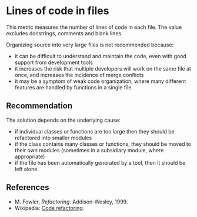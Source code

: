 # Lines of code in files
This metric measures the number of lines of code in each file. The value excludes docstrings, comments and blank lines.

Organizing source into very large files is not recommended because:

* it can be difficult to understand and maintain the code, even with good support from development tools
* it increases the risk that multiple developers will work on the same file at once, and increases the incidence of merge conflicts
* it may be a symptom of weak code organization, where many different features are handled by functions in a single file.

## Recommendation
The solution depends on the underlying cause:

* if individual classes or functions are too large then they should be refactored into smaller modules
* if the class contains many classes or functions, they should be moved to their own modules (sometimes in a subsidiary module, where appropriate)
* if the file has been automatically generated by a tool, then it should be left alone.

## References
* M. Fowler, *Refactoring*. Addison-Wesley, 1999.
* Wikipedia: [Code refactoring](https://en.wikipedia.org/wiki/Code_refactoring).
